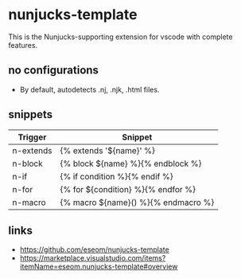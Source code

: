 # nunjucks-template

This is the Nunjucks-supporting extension for vscode with complete features.

## no configurations

- By default, autodetects .nj, .njk, .html files.

## snippets

| Trigger        | Snippet                              |
|----------------|--------------------------------------|
| n-extends      | {% extends '${name}' %}              |
| n-block        | {% block ${name} %}{% endblock %}    |
| n-if           | {% if condition %}{% endif %}        |
| n-for          | {% for ${condition} %}{% endfor %}   |
| n-macro        | {% macro ${name}() %}{% endmacro %}  |

## links

- https://github.com/eseom/nunjucks-template
- https://marketplace.visualstudio.com/items?itemName=eseom.nunjucks-template#overview
